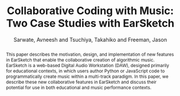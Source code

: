 --- 
title: "Collaborative Coding with Music: Two Case Studies with EarSketch" 
abstract: "This paper describes the motivation, design, and implementation of new features in EarSketch that enable the collaborative creation of algorithmic music. EarSketch is a web-based Digital Audio Workstation (DAW), designed primarily for educational contexts, in which users author Python or JavaScript code to programmatically create music within a multi-track paradigm. In this paper, we describe these new collaborative features in EarSketch and discuss their potential for use in both educational and music performance contexts." 
address: "Berlin" 
author: "Sarwate, Avneesh and Tsuchiya, Takahiko and Freeman, Jason"
webAuthor: "Avneesh Sarwate, Takahiko Tsuchiya, Jason Freeman" 
booktitle: "Proceedings of the International Web Audio Conference" 
editor: "Monschke, Jan and Guttandin, Christoph and Schnell, Norbert and Jenkinson, Thomas and Schaedler, Jack" 
month: "Proceedings of the International Web Audio Conference"
pages: "undefined" 
publisher: "TU Berlin" 
series: "WAC '18"
type: "Paper"  
year: "2018" 
id: "2018_7" 
tags: year2018
media: https://www.youtube.com/watch?v=0qBVSCRpggg 
pdflink: /_data/papers/pdf/2018/2018_7.pdf
ISSN: 2663-5844
---